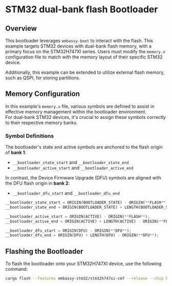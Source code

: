 # STM32 dual-bank flash Bootloader

## Overview

This bootloader leverages `embassy-boot` to interact with the flash. 
This example targets STM32 devices with dual-bank flash memory, with a primary focus on the STM32H747XI series. 
Users must modify the `memory.x` configuration file to match with the memory layout of their specific STM32 device.

Additionally, this example can be extended to utilize external flash memory, such as QSPI, for storing partitions.

## Memory Configuration

In this example's `memory.x` file, various symbols are defined to assist in effective memory management within the bootloader environment.  
For dual-bank STM32 devices, it's crucial to assign these symbols correctly to their respective memory banks. 

### Symbol Definitions

The bootloader's state and active symbols are anchored to the flash origin of **bank 1**:

- `__bootloader_state_start` and `__bootloader_state_end`
- `__bootloader_active_start` and `__bootloader_active_end`

In contrast, the Device Firmware Upgrade (DFU) symbols are aligned with the DFU flash origin in **bank 2**:

- `__bootloader_dfu_start` and `__bootloader_dfu_end`

```rust
__bootloader_state_start = ORIGIN(BOOTLOADER_STATE) - ORIGIN(**FLASH**);
__bootloader_state_end = ORIGIN(BOOTLOADER_STATE) + LENGTH(BOOTLOADER_STATE) - ORIGIN(**FLASH**);

__bootloader_active_start = ORIGIN(ACTIVE) - ORIGIN(**FLASH**);
__bootloader_active_end = ORIGIN(ACTIVE) + LENGTH(ACTIVE) - ORIGIN(**FLASH**);

__bootloader_dfu_start = ORIGIN(DFU) - ORIGIN(**DFU**);
__bootloader_dfu_end = ORIGIN(DFU) + LENGTH(DFU) - ORIGIN(**DFU**);
```

## Flashing the Bootloader

To flash the bootloader onto your STM32H747XI device, use the following command:

```bash
cargo flash --features embassy-stm32/stm32h747xi-cm7 --release --chip STM32H747XIHx
```
